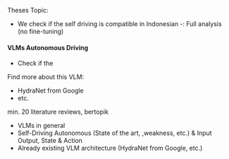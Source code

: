 
Theses Topic: 
- We check if the self driving is compatible in Indonesian -: Full analysis (no fine-tuning)
#### VLMs Autonomous Driving
- Check if the 

Find more about this VLM:
- HydraNet from Google
- etc.

min. 20 literature reviews, bertopik
- VLMs in general
- Self-Driving Autonomous (State of the art, ,weakness, etc.) & Input Output, State & Action
- Already existing VLM architecture (HydraNet from Google, etc.)